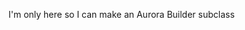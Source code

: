 I'm only here so I can make an Aurora Builder subclass
<!---
Shoop1600/Shoop1600 is a ✨ special ✨ repository because its `README.md` (this file) appears on your GitHub profile.
You can click the Preview link to take a look at your changes.
--->

